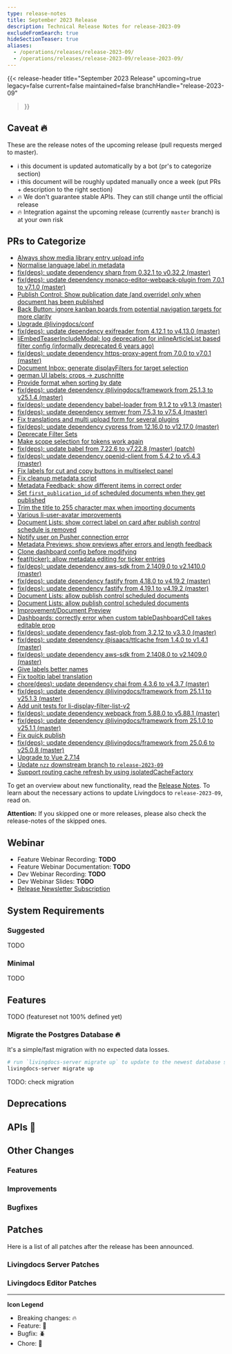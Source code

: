 ```yaml
---
type: release-notes
title: September 2023 Release
description: Technical Release Notes for release-2023-09
excludeFromSearch: true
hideSectionTeaser: true
aliases:
  - /operations/releases/release-2023-09/
  - /operations/releases/release-2023-09/release-2023-09/
---
```


{{< release-header
  title="September 2023 Release"
  upcoming=true
  legacy=false
  current=false
  maintained=false
  branchHandle="release-2023-09"
>}}

## Caveat :fire:

These are the release notes of the upcoming release (pull requests merged to master).

- :information_source: this document is updated automatically by a bot (pr's to categorize section)
- :information_source: this document will be roughly updated manually once a week (put PRs + description to the right section)
- :fire: We don't guarantee stable APIs. They can still change until the official release
- :fire: Integration against the upcoming release (currently `master` branch) is at your own risk

## PRs to Categorize
* [Always show media library entry upload info](https://github.com/livingdocsIO/livingdocs-editor/pull/7150)
* [Normalise language label in metadata](https://github.com/livingdocsIO/livingdocs-editor/pull/7147)
* [fix(deps): update dependency sharp from 0.32.1 to v0.32.2 (master)](https://github.com/livingdocsIO/livingdocs-server/pull/5888)
* [fix(deps): update dependency monaco-editor-webpack-plugin from 7.0.1 to v7.1.0 (master)](https://github.com/livingdocsIO/livingdocs-editor/pull/7136)
* [Publish Control: Show publication date (and override) only when document has been published](https://github.com/livingdocsIO/livingdocs-editor/pull/7132)
* [Back Button: ignore kanban boards from potential navigation targets for more clarity](https://github.com/livingdocsIO/livingdocs-editor/pull/7140)
* [Upgrade @livingdocs/conf](https://github.com/livingdocsIO/livingdocs-server/pull/5883)
* [fix(deps): update dependency exifreader from 4.12.1 to v4.13.0 (master)](https://github.com/livingdocsIO/livingdocs-server/pull/5868)
* [liEmbedTeaserIncludeModal: log deprecation for inlineArticleList based filter config (informally deprecated 6 years ago)](https://github.com/livingdocsIO/livingdocs-editor/pull/7133)
* [fix(deps): update dependency https-proxy-agent from 7.0.0 to v7.0.1 (master)](https://github.com/livingdocsIO/livingdocs-editor/pull/7135)
* [Document Inbox: generate displayFilters for target selection](https://github.com/livingdocsIO/livingdocs-editor/pull/7121)
* [german UI labels: crops -> zuschnitte](https://github.com/livingdocsIO/livingdocs-editor/pull/7085)
* [Provide format when sorting by date](https://github.com/livingdocsIO/livingdocs-server/pull/5870)
* [fix(deps): update dependency @livingdocs/framework from 25.1.3 to v25.1.4 (master)](https://github.com/livingdocsIO/livingdocs-server/pull/5872)
* [fix(deps): update dependency babel-loader from 9.1.2 to v9.1.3 (master)](https://github.com/livingdocsIO/livingdocs-editor/pull/7127)
* [fix(deps): update dependency semver from 7.5.3 to v7.5.4 (master)](https://github.com/livingdocsIO/livingdocs-server/pull/5871)
* [Fix translations and multi upload form for several plugins](https://github.com/livingdocsIO/livingdocs-editor/pull/7117)
* [fix(deps): update dependency cypress from 12.16.0 to v12.17.0 (master)](https://github.com/livingdocsIO/livingdocs-editor/pull/7120)
* [Deprecate Filter Sets](https://github.com/livingdocsIO/livingdocs-editor/pull/7109)
* [Make scope selection for tokens work again](https://github.com/livingdocsIO/livingdocs-editor/pull/7113)
* [fix(deps): update babel from 7.22.6 to v7.22.8 (master) (patch)](https://github.com/livingdocsIO/livingdocs-editor/pull/7119)
* [fix(deps): update dependency openid-client from 5.4.2 to v5.4.3 (master)](https://github.com/livingdocsIO/livingdocs-server/pull/5867)
* [Fix labels for cut and copy buttons in multiselect panel](https://github.com/livingdocsIO/livingdocs-editor/pull/7110)
* [Fix cleanup metadata script](https://github.com/livingdocsIO/livingdocs-server/pull/5863)
* [Metadata Feedback: show different items in correct order](https://github.com/livingdocsIO/livingdocs-editor/pull/7108)
* [Set `first_publication_id` of scheduled documents when they get published](https://github.com/livingdocsIO/livingdocs-server/pull/5858)
* [Trim the title to 255 character max when importing documents](https://github.com/livingdocsIO/livingdocs-server/pull/5820)
* [Various li-user-avatar improvements](https://github.com/livingdocsIO/livingdocs-editor/pull/7105)
* [Document Lists: show correct label on card after publish control schedule is removed](https://github.com/livingdocsIO/livingdocs-editor/pull/7101)
* [Notify user on Pusher connection error](https://github.com/livingdocsIO/livingdocs-editor/pull/7096)
* [Metadata Previews: show previews after errors and length feedback](https://github.com/livingdocsIO/livingdocs-editor/pull/7091)
* [Clone dashboard config before modifying](https://github.com/livingdocsIO/livingdocs-editor/pull/7086)
* [feat(ticker): allow metadata editing for ticker entries](https://github.com/livingdocsIO/livingdocs-editor/pull/7017)
* [fix(deps): update dependency aws-sdk from 2.1409.0 to v2.1410.0 (master)](https://github.com/livingdocsIO/livingdocs-server/pull/5852)
* [fix(deps): update dependency fastify from 4.18.0 to v4.19.2 (master)](https://github.com/livingdocsIO/livingdocs-editor/pull/7072)
* [fix(deps): update dependency fastify from 4.19.1 to v4.19.2 (master)](https://github.com/livingdocsIO/livingdocs-server/pull/5851)
* [Document Lists: allow publish control scheduled documents](https://github.com/livingdocsIO/livingdocs-server/pull/5847)
* [Document Lists: allow publish control scheduled documents](https://github.com/livingdocsIO/livingdocs-editor/pull/7067)
* [Improvement/Document Preview](https://github.com/livingdocsIO/livingdocs-editor/pull/7082)
* [Dashboards: correctly error when custom tableDashboardCell takes editable prop](https://github.com/livingdocsIO/livingdocs-editor/pull/7079)
* [fix(deps): update dependency fast-glob from 3.2.12 to v3.3.0 (master)](https://github.com/livingdocsIO/livingdocs-server/pull/5841)
* [fix(deps): update dependency @isaacs/ttlcache from 1.4.0 to v1.4.1 (master)](https://github.com/livingdocsIO/livingdocs-server/pull/5844)
* [fix(deps): update dependency aws-sdk from 2.1408.0 to v2.1409.0 (master)](https://github.com/livingdocsIO/livingdocs-server/pull/5840)
* [Give labels better names](https://github.com/livingdocsIO/livingdocs-server/pull/5821)
* [Fix tooltip label translation](https://github.com/livingdocsIO/livingdocs-editor/pull/7068)
* [chore(deps): update dependency chai from 4.3.6 to v4.3.7 (master)](https://github.com/livingdocsIO/livingdocs-server/pull/5834)
* [fix(deps): update dependency @livingdocs/framework from 25.1.1 to v25.1.3 (master)](https://github.com/livingdocsIO/livingdocs-editor/pull/7070)
* [Add unit tests for li-display-filter-list-v2](https://github.com/livingdocsIO/livingdocs-editor/pull/7064)
* [fix(deps): update dependency webpack from 5.88.0 to v5.88.1 (master)](https://github.com/livingdocsIO/livingdocs-editor/pull/7066)
* [fix(deps): update dependency @livingdocs/framework from 25.1.0 to v25.1.1 (master)](https://github.com/livingdocsIO/livingdocs-editor/pull/7065)
* [Fix quick publish](https://github.com/livingdocsIO/livingdocs-editor/pull/7055)
* [fix(deps): update dependency @livingdocs/framework from 25.0.6 to v25.0.8 (master)](https://github.com/livingdocsIO/livingdocs-editor/pull/7059)
* [Upgrade to Vue 2.7.14](https://github.com/livingdocsIO/livingdocs-editor/pull/5666)
* [Update `nzz` downstream branch to `release-2023-09`](https://github.com/livingdocsIO/livingdocs-editor/pull/7054)
* [Support routing cache refresh by using isolatedCacheFactory](https://github.com/livingdocsIO/livingdocs-server/pull/5812)

To get an overview about new functionality, read the [Release Notes](TODO).
To learn about the necessary actions to update Livingdocs to `release-2023-09`, read on.

**Attention:** If you skipped one or more releases, please also check the release-notes of the skipped ones.

## Webinar

* Feature Webinar Recording: **TODO**
* Feature Webinar Documentation: **TODO**
* Dev Webinar Recording: **TODO**
* Dev Webinar Slides: **TODO**
* [Release Newsletter Subscription](https://confirmsubscription.com/h/j/61B064416E79453D)

## System Requirements

### Suggested

TODO

### Minimal

TODO

## Features

TODO (featureset not 100% defined yet)


### Migrate the Postgres Database :fire:

It's a simple/fast migration with no expected data losses.

```sh
# run `livingdocs-server migrate up` to update to the newest database scheme
livingdocs-server migrate up
```

TODO: check migration

## Deprecations

## APIs :gift:

## Other Changes

### Features

### Improvements

### Bugfixes


## Patches

Here is a list of all patches after the release has been announced.

### Livingdocs Server Patches

### Livingdocs Editor Patches


  ---
  **Icon Legend**
  * Breaking changes: :fire:
  * Feature: :gift:
  * Bugfix: :beetle:
  * Chore: :wrench:
